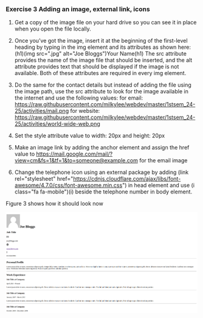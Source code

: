 ### Exercise 3 Adding an image, external link, icons
1. Get a copy of the image file on your hard drive so you can see it in place when you open the file locally.
2. Once you’ve got the image, insert it at the beginning of the first-level heading by typing in the img element and its attributes as shown here:
(h1)(img src="<your-image>.jpg" alt="Joe Bloggs")Your Name(h1)
The src attribute provides the name of the image file that should be inserted, and the alt attribute provides text that should be displayed if the image is not available. Both of these attributes are required in every img element.

3. Do the same for the contact details but instead of adding the file using the image path, use the src attribute to look for the image available in the internet and use the following values:
for email: https://raw.githubusercontent.com/milkylee/webdev/master/1stsem_24-25/activities/mail.png
for website: https://raw.githubusercontent.com/milkylee/webdev/master/1stsem_24-25/activities/world-wide-web.png
4. Set the style attribute value to width: 20px and height: 20px
5. Make an image link by adding the anchor element and assign the href value to https://mail.google.com/mail/?view=cm&fs=1&tf=1&to=someone@example.com for the email image
6. Change the telephone icon using an external package by adding (link rel="stylesheet" href="https://cdnjs.cloudflare.com/ajax/libs/font-awesome/4.7.0/css/font-awesome.min.css") in head element and use (i class="fa fa-mobile")(i) beside the telephone number in body element.

Figure 3 shows how it should look now

![Figure 3](/1stsem_24-25/activities/exercise3.png)

